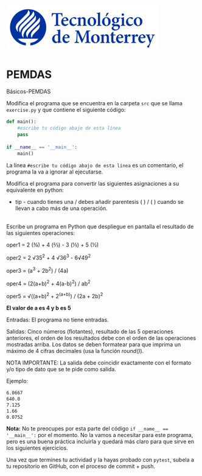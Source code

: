![Tec de Monterrey](../../images/logotecmty.png)
# PEMDAS
Básicos-PEMDAS

Modifica el programa que se encuentra en la carpeta `src` que se llama `exercise.py` y que contiene el siguiente código:

```python
def main():
    #escribe tu código abajo de esta línea
    pass

if __name__ == '__main__':
    main()
```

La línea `#escribe tu código abajo de esta línea` es un comentario, el programa la va a ignorar al ejecutarse.

Modifica el programa para convertir las siguientes asignaciones a su equivalente en python:
- tip - cuando tienes una / debes añadir parentesis ( ) / ( ) cuando se llevan a cabo más de una operación.
<br>
Escribe un programa en Python que despliegue en pantalla el resultado de las siguientes operaciones:
<p>oper1 = 2 (&frac34;) + 4 (&frac23;) - 3 (&frac15;) + 5 (&frac12;) </p>
<p>oper2 = 2 <span>&#8730;</span>35<sup>2</sup> + 4 <span>&#8730;</span>36<sup>3</sup> - 6<span>&#8730;</span>49<sup>2</sup></p>
<p>oper3 = (a<sup>3</sup> + 2b<sup>2</sup>) / (4a)</p>
<p>oper4 = (2(a+b)<sup>2</sup> + 4(a-b)<sup>2</sup>) / ab<sup>2</sup></p>
<p>oper5 =  <span>&#8730;</span>((a+b)<sup>2</sup> + 2<sup>(a+b)</sup>) / (2a + 2b)<sup>2</sup></p>

<b>El valor de a es 4 y b es 5</b>

Entradas:
El programa no tiene entradas.

Salidas: 
Cinco números (flotantes), resultado de las 5 operaciones anteriores, el orden de los resultados debe con el orden de las operaciones mostradas arriba. Los datos se deben formatear para que imprima un máximo de 4 cifras decimales (usa la función <i>round()</i>).

NOTA IMPORTANTE: La salida debe coincidir exactamente con el formato y/o tipo de dato que se te pide como salida.

Ejemplo:
```
6.0667
640.0
7.125
1.66
0.0752
```


**Nota:** No te preocupes por esta parte del código `if __name__ == '__main__':` por el momento. No la vamos a necesitar para este programa, pero es una buena práctica incluirla y quedará más claro para que sirve en los siguientes ejercicios.

Una vez que termines tu actividad y la hayas probado con `pytest`, subela a tu repositorio en GitHub, con el proceso de commit + push.

